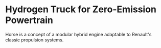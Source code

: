 # Hydrogen Truck for Zero-Emission Powertrain

Horse is a concept of a modular hybrid engine adaptable to Renault's classic propulsion systems.